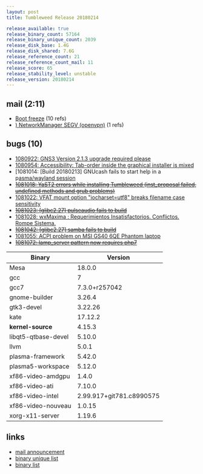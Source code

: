 ```yaml
---
layout: post
title: Tumbleweed Release 20180214

release_available: true
release_binary_count: 57164
release_binary_unique_count: 2039
release_disk_base: 1.4G
release_disk_shared: 7.6G
release_reference_count: 21
release_reference_count_mail: 11
release_score: 65
release_stability_level: unstable
release_version: 20180214
---
```


## mail (2:11)

- [Boot freeze](https://lists.opensuse.org/opensuse-factory/2018-02/msg00590.html) (10 refs)
- [) NetworkManager SEGV (openvpn)](https://lists.opensuse.org/opensuse-factory/2018-02/msg01160.html) (1 refs)

## bugs (10)

<!--more-->

- [1080922: GNS3 Version 2.1.3 upgrade required please](https://bugzilla.opensuse.org/show_bug.cgi?id=1080922)
- [1080954: Accessibility: Tab-order inside the graphical installer is mixed](https://bugzilla.opensuse.org/show_bug.cgi?id=1080954)
- [1081014: [Build 20180213] GNUcash fails to start help in a p[asma/wayland session](https://bugzilla.opensuse.org/show_bug.cgi?id=1081014)
- ~~[1081018: YaST2 errors while installing Tumbleweed (inst_proposal failed, undefined methods and grub problems)](https://bugzilla.opensuse.org/show_bug.cgi?id=1081018)~~
- [1081022: VFAT mount option "iocharset=utf8" breaks filename case sensitivity](https://bugzilla.opensuse.org/show_bug.cgi?id=1081022)
- ~~[1081023: [glibc2.27] pulseaudio fails to build](https://bugzilla.opensuse.org/show_bug.cgi?id=1081023)~~
- [1081028: wxMaxima : Requerimientos Insatisfactorios. Conflictos. Rompe Sistema.](https://bugzilla.opensuse.org/show_bug.cgi?id=1081028)
- ~~[1081042: [glibc2.27] samba fails to build](https://bugzilla.opensuse.org/show_bug.cgi?id=1081042)~~
- [1081055: ACPI problem on MSI GS40 6QE Phantom laptop](https://bugzilla.opensuse.org/show_bug.cgi?id=1081055)
- ~~[1081072: lamp_server pattern now requires php7](https://bugzilla.opensuse.org/show_bug.cgi?id=1081072)~~

Binary | Version
--- | ---
Mesa | 18.0.0
gcc | 7
gcc7 | 7.3.0+r257042
gnome-builder | 3.26.4
gtk3-devel | 3.22.26
kate | 17.12.2
**kernel-source** | 4.15.3
libqt5-qtbase-devel | 5.10.0
llvm | 5.0.1
plasma-framework | 5.42.0
plasma5-workspace | 5.12.0
xf86-video-amdgpu | 1.4.0
xf86-video-ati | 7.10.0
xf86-video-intel | 2.99.917+git781.c8990575
xf86-video-nouveau | 1.0.15
xorg-x11-server | 1.19.6

## links

- [mail announcement](https://lists.opensuse.org/opensuse-factory/2018-02/msg00564.html)
- [binary unique list](http://download.tumbleweed.boombatower.com/20180214/rpm.unique.list)
- [binary list](http://download.tumbleweed.boombatower.com/20180214/rpm.list)
